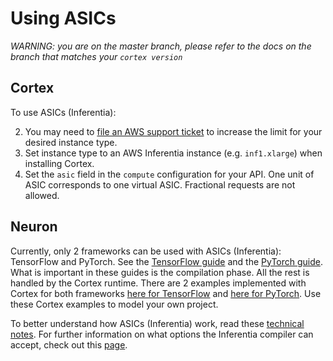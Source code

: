 # Using ASICs

_WARNING: you are on the master branch, please refer to the docs on the branch that matches your `cortex version`_

## Cortex

To use ASICs (Inferentia):

2. You may need to [file an AWS support ticket](https://console.aws.amazon.com/support/cases#/create?issueType=service-limit-increase&limitType=ec2-instances) to increase the limit for your desired instance type.
3. Set instance type to an AWS Inferentia instance (e.g. `inf1.xlarge`) when installing Cortex.
4. Set the `asic` field in the `compute` configuration for your API. One unit of ASIC corresponds to one virtual ASIC. Fractional requests are not allowed.

## Neuron

Currently, only 2 frameworks can be used with ASICs (Inferentia): TensorFlow and PyTorch. See the [TensorFlow guide](https://github.com/aws/aws-neuron-sdk/blob/master/docs/tensorflow-neuron/tutorial-compile-infer.md) and the [PyTorch guide](https://github.com/aws/aws-neuron-sdk/blob/master/docs/pytorch-neuron/tutorial-compile-infer.md). What is important in these guides is the compilation phase. All the rest is handled by the Cortex runtime. There are 2 examples implemented with Cortex for both frameworks [here for TensorFlow](https://github.com/cortexlabs/cortex/tree/master/examples/tensorflow/image-classifier-resnet50) and [here for PyTorch](https://github.com/cortexlabs/cortex/tree/master/examples/pytorch/image-classifier-resnet50). Use these Cortex examples to model your own project.

To better understand how ASICs (Inferentia) work, read these [technical notes](https://github.com/aws/aws-neuron-sdk/blob/master/docs/technotes/README.md). For further information on what options the Inferentia compiler can accept, check out this [page](https://github.com/aws/aws-neuron-sdk/tree/master/docs/neuron-cc).